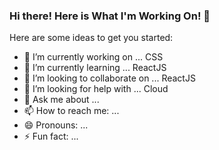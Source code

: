 ### Hi there! Here is What I'm Working On! 👋

Here are some ideas to get you started:

- 🔭 I’m currently working on ... CSS
- 🌱 I’m currently learning ... ReactJS
- 👯 I’m looking to collaborate on ... ReactJS
- 🤔 I’m looking for help with ... Cloud
- 💬 Ask me about ...
- 📫 How to reach me: ... 
- 😄 Pronouns: ...
- ⚡ Fun fact: ...

